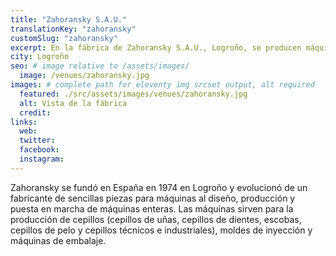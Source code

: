 ```yaml
---
title: "Zahoransky S.A.U."
translationKey: "zahoransky"
customSlug: "zahoransky"
excerpt: En la fábrica de Zahoransky S.A.U., Logroño, se producen máquinas para la fabricación de cepillos domésticos y también máquinas para cepillos técnicos.
city: Logroño
seo: # image relative to /assets/images/
  image: /venues/zahoransky.jpg
images: # complete path for eleventy img srcset output, alt required
  featured: ./src/assets/images/venues/zahoransky.jpg
  alt: Vista de la fábrica
  credit:
links:
  web:
  twitter:
  facebook:
  instagram:
---
```


Zahoransky se fundó en España en 1974 en Logroño y evolucionó de un fabricante de sencillas piezas para máquinas al diseño, producción y puesta en marcha de máquinas enteras. Las máquinas sirven para la producción de cepillos (cepillos de uñas, cepillos de dientes, escobas, cepillos de pelo y cepillos técnicos e industriales), moldes de inyección y máquinas de embalaje.
